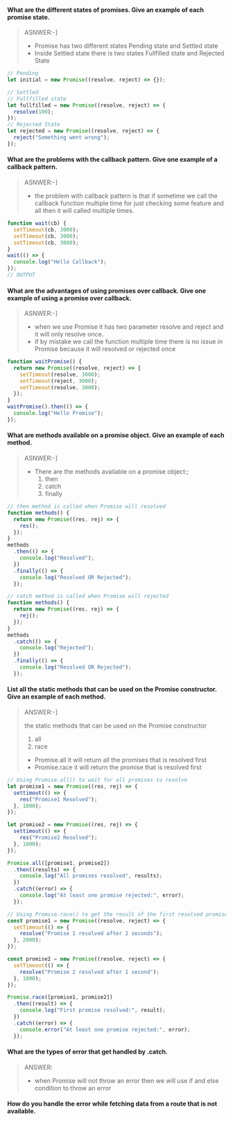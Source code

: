 #### What are the different states of promises. Give an example of each promise state.

> ASNWER:-]
>
> - Promise has two different states Pending state and Settled state
> - Inside Settled state there is two states Fullfilled state and Rejected State

```js
// Pending
let initial = new Promise((resolve, reject) => {});

// Settled
// Fullfilled state
let fullfilled = new Promise((resolve, reject) => {
  resolve(100);
});
// Rejected State
let rejected = new Promise((resolve, reject) => {
  reject("Something went wrong");
});
```

#### What are the problems with the callback pattern. Give one example of a callback pattern.

> ASNWER:-]
>
> - the problem with callback pattern is that if sometime we call the callback function multiple time for just checking some feature and all then it will called multiple times.

```js
function wait(cb) {
  setTimeout(cb, 3000);
  setTimeout(cb, 3000);
  setTimeout(cb, 3000);
}
wait(() => {
  console.log("Hello Callback");
});
// OUTPUT
```

#### What are the advantages of using promises over callback. Give one example of using a promise over callback.

> ASNWER:-]
>
> - when we use Promise it has two parameter resolve and reject and it will only resolve once.
> - if by mistake we call the function multiple time there is no issue in Promise because it will resolved or rejected once

```js
function waitPromise() {
  return new Promise((resolve, reject) => {
    setTimeout(resolve, 3000);
    setTimeout(reject, 3000);
    setTimeout(resolve, 3000);
  });
}
waitPromise().then(() => {
  console.log("Hello Promise");
});
```

#### What are methods available on a promise object. Give an example of each method.

> ASNWER:-]
>
> - There are the methods available on a promise object:;
>   1. then
>   2. catch
>   3. finally

```js
// then method is called when Promise will resolved
function methods() {
  return new Promise((res, rej) => {
    res();
  });
}
methods
  .then(() => {
    console.log("Resolved");
  })
  .finally(() => {
    console.log("Resolved OR Rejected");
  });

// catch method is called when Promise will rejected
function methods() {
  return new Promise((res, rej) => {
    rej();
  });
}
methods
  .catch(() => {
    console.log("Rejected");
  })
  .finally(() => {
    console.log("Resolved OR Rejected");
  });
```

#### List all the static methods that can be used on the Promise constructor. Give an example of each method.

> ANSWER:-]
>
> the static methods that can be used on the Promise constructor
>
> 1. all
> 2. race
>
> - Promise.all it will return all the promises that is resolved first
> - Promise.race it will return the promise that is resolved first

```js
// Using Promise.all() to wait for all promises to resolve
let promise1 = new Promise((res, rej) => {
  settimout(() => {
    res("Promise1 Resolved");
  }, 1000);
});

let promise2 = new Promise((res, rej) => {
  settimout(() => {
    res("Promise2 Resolved");
  }, 1000);
});

Promise.all([promise1, promise2])
  .then((results) => {
    console.log("All promises resolved", results);
  })
  .catch((error) => {
    console.log("At least one promise rejected:", error);
  });

// Using Promise.race() to get the result of the first resolved promise
const promise1 = new Promise((resolve, reject) => {
  setTimeout(() => {
    resolve("Promise 1 resolved after 2 seconds");
  }, 2000);
});

const promise2 = new Promise((resolve, reject) => {
  setTimeout(() => {
    resolve("Promise 2 resolved after 1 second");
  }, 1000);
});

Promise.race([promise1, promise2])
  .then((result) => {
    console.log("First promise resolved:", result);
  })
  .catch((error) => {
    console.error("At least one promise rejected:", error);
  });
```

#### What are the types of error that get handled by .catch.

> ANSWER:
>
> - when Promise will not throw an error then we will use if and else condition to throw an error

#### How do you handle the error while fetching data from a route that is not available.

```js

```
